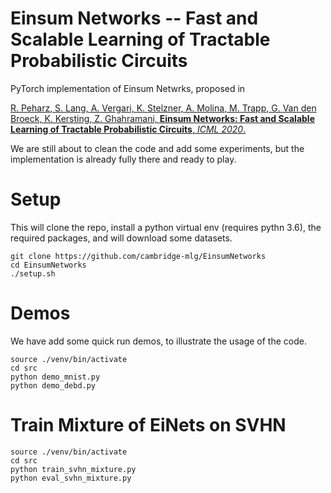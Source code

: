 # Einsum Networks -- Fast and Scalable Learning of Tractable Probabilistic Circuits

PyTorch implementation of Einsum Netwrks, proposed in 

[
R. Peharz, S. Lang, A. Vergari, K. Stelzner, A. Molina, M. Trapp, G. Van den Broeck, K. Kersting, Z. Ghahramani,
**Einsum Networks: Fast and Scalable Learning of Tractable Probabilistic Circuits**,
*ICML 2020*.
](https://proceedings.mlr.press/v119/peharz20a/peharz20a.pdf)

We are still about to clean the code and add some experiments, but the implementation is already fully there and ready to play.

# Setup 

This will clone the repo, install a python virtual env (requires pythn 3.6), the required packages, and will download some datasets.

    git clone https://github.com/cambridge-mlg/EinsumNetworks
    cd EinsumNetworks
    ./setup.sh

# Demos

We have add some quick run demos, to illustrate the usage of the code.

    source ./venv/bin/activate
    cd src
    python demo_mnist.py
    python demo_debd.py

# Train Mixture of EiNets on SVHN

    source ./venv/bin/activate
    cd src
    python train_svhn_mixture.py
    python eval_svhn_mixture.py
